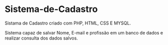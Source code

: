 # Sistema-de-Cadastro

Sistama de Cadastro criado com PHP, HTML, CSS E MYSQL. 

Sistema capaz de salvar Nome, E-mail e profissão em um banco de dados e realizar consulta dos dados salvos.
